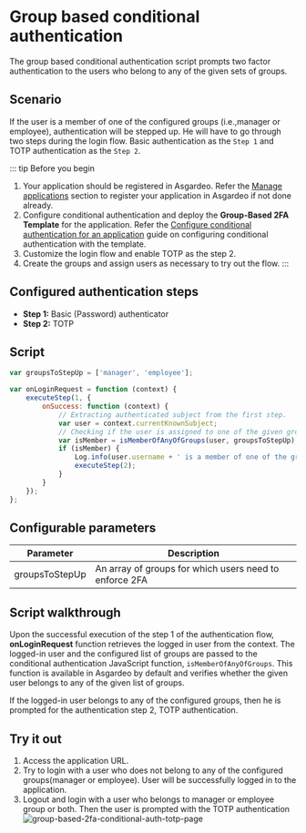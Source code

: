 # Group based conditional authentication

The group based conditional authentication script prompts two factor authentication to the users who belong to any of
the given sets of groups.

## Scenario

If the user is a member of one of the configured groups (i.e.,manager or employee), authentication will be stepped up. He
will have to go through two steps during the login flow. Basic authentication as the `Step 1` and TOTP authentication as
the `Step 2`.


::: tip Before you begin
1. Your application should be registered in Asgardeo.
   Refer the [Manage applications](../../../applications/README.md) section to register your application in Asgardeo if
   not done already.
2. Configure conditional authentication and deploy the **Group-Based 2FA Template** for the application.
   Refer the <a href="../../configure-conditional-auth/">Configure conditional authentication for an application</a> guide on
   configuring conditional authentication with the template.
3. Customize the login flow and enable TOTP as the step 2.
4. Create the groups and assign users as necessary to try out the flow.
:::

## Configured authentication steps

* **Step 1:** Basic (Password) authenticator
* **Step 2:** TOTP

## Script

```js
var groupsToStepUp = ['manager', 'employee'];

var onLoginRequest = function (context) {
    executeStep(1, {
        onSuccess: function (context) {
            // Extracting authenticated subject from the first step.
            var user = context.currentKnownSubject;
            // Checking if the user is assigned to one of the given groups.
            var isMember = isMemberOfAnyOfGroups(user, groupsToStepUp);
            if (isMember) {
                Log.info(user.username + ' is a member of one of the groups: ' + groupsToStepUp.toString());
                executeStep(2);
            }
        }
    });
};

```

## Configurable parameters

<table>
   <thead>
      <tr>
         <th>Parameter</th>
         <th>Description</th>
      </tr>
   </thead>
   <tbody>
      <tr>
         <td>groupsToStepUp</td>
         <td>An array of groups for which users need to enforce 2FA</td>
      </tr>
   </tbody>
</table>

## Script walkthrough

Upon the successful execution of the step 1 of the authentication flow, **onLoginRequest** function retrieves the logged
in user from the context. The logged-in user and the configured list of groups are passed to the conditional
authentication JavaScript function, `isMemberOfAnyOfGroups`. This function is available in Asgardeo by default and
verifies whether the given user belongs to any of the given list of groups.

If the logged-in user belongs to any of the configured groups, then he is prompted for the authentication step 2, TOTP
authentication.

## Try it out

1. Access the application URL.
2. Try to login with a user who does not belong to any of the configured groups(manager or employee). User will be
   successfully logged in to the application.
3. Logout and login with a user who belongs to manager or employee group or both. Then the user is prompted with the
   TOTP authentication
    <img :src="$withBase('/assets/img/guides/conditional-auth/totp-2fa.png')" alt="group-based-2fa-conditional-auth-totp-page">
